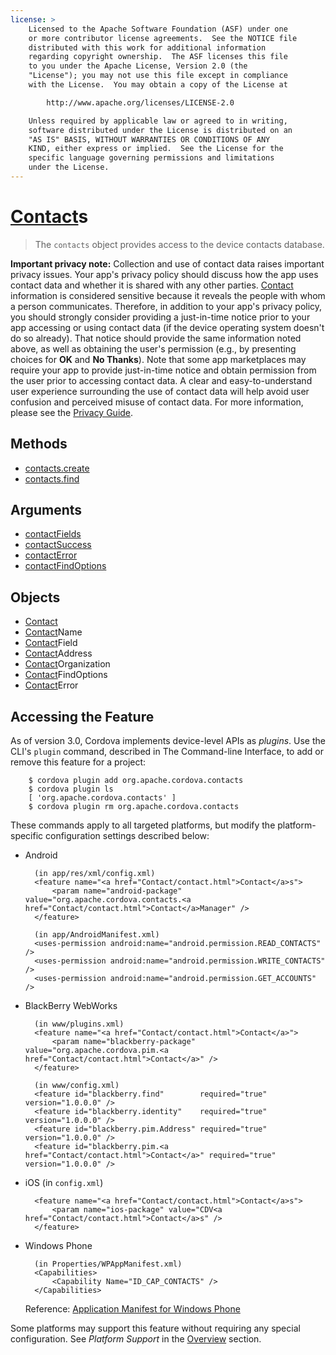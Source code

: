 ```yaml
---
license: >
    Licensed to the Apache Software Foundation (ASF) under one
    or more contributor license agreements.  See the NOTICE file
    distributed with this work for additional information
    regarding copyright ownership.  The ASF licenses this file
    to you under the Apache License, Version 2.0 (the
    "License"); you may not use this file except in compliance
    with the License.  You may obtain a copy of the License at

        http://www.apache.org/licenses/LICENSE-2.0

    Unless required by applicable law or agreed to in writing,
    software distributed under the License is distributed on an
    "AS IS" BASIS, WITHOUT WARRANTIES OR CONDITIONS OF ANY
    KIND, either express or implied.  See the License for the
    specific language governing permissions and limitations
    under the License.
---
```


# <a href="Contact/contact.html">Contact</a>s

> The `contacts` object provides access to the device contacts database.

__Important privacy note:__ Collection and use of contact data raises
important privacy issues.  Your app's privacy policy should discuss
how the app uses contact data and whether it is shared with any other
parties.  <a href="Contact/contact.html">Contact</a> information is considered sensitive because it
reveals the people with whom a person communicates.  Therefore, in
addition to your app's privacy policy, you should strongly consider
providing a just-in-time notice prior to your app accessing or using
contact data (if the device operating system doesn't do so
already). That notice should provide the same information noted above,
as well as obtaining the user's permission (e.g., by presenting
choices for __OK__ and __No Thanks__).  Note that some app
marketplaces may require your app to provide just-in-time notice and
obtain permission from the user prior to accessing contact data.  A
clear and easy-to-understand user experience surrounding the use of
contact data will help avoid user confusion and perceived misuse of
contact data.  For more information, please see the <a href="../../guide/appdev/privacy/index.html">Privacy Guide</a>.

## Methods

- <a href="contacts.create.html">contacts.create</a>
- <a href="contacts.find.html">contacts.find</a>

## Arguments

- <a href="parameters/contactFields.html">contactFields</a>
- <a href="parameters/contactSuccess.html">contactSuccess</a>
- <a href="parameters/contactError.html">contactError</a>
- <a href="parameters/contactFindOptions.html">contactFindOptions</a>

## Objects

- <a href="Contact/contact.html">Contact</a>
- <a href="Contact/contact.html">Contact</a>Name
- <a href="Contact/contact.html">Contact</a>Field
- <a href="Contact/contact.html">Contact</a>Address
- <a href="Contact/contact.html">Contact</a>Organization
- <a href="Contact/contact.html">Contact</a>FindOptions
- <a href="Contact/contact.html">Contact</a>Error

## Accessing the Feature

As of version 3.0, Cordova implements device-level APIs as _plugins_.
Use the CLI's `plugin` command, described in The Command-line
Interface, to add or remove this feature for a project:

        $ cordova plugin add org.apache.cordova.contacts
        $ cordova plugin ls
        [ 'org.apache.cordova.contacts' ]
        $ cordova plugin rm org.apache.cordova.contacts

These commands apply to all targeted platforms, but modify the
platform-specific configuration settings described below:

* Android

        (in app/res/xml/config.xml)
        <feature name="<a href="Contact/contact.html">Contact</a>s">
            <param name="android-package" value="org.apache.cordova.contacts.<a href="Contact/contact.html">Contact</a>Manager" />
        </feature>

        (in app/AndroidManifest.xml)
        <uses-permission android:name="android.permission.READ_CONTACTS" />
        <uses-permission android:name="android.permission.WRITE_CONTACTS" />
        <uses-permission android:name="android.permission.GET_ACCOUNTS" />

* BlackBerry WebWorks

        (in www/plugins.xml)
        <feature name="<a href="Contact/contact.html">Contact</a>">
            <param name="blackberry-package" value="org.apache.cordova.pim.<a href="Contact/contact.html">Contact</a>" />
        </feature>

        (in www/config.xml)
        <feature id="blackberry.find"        required="true" version="1.0.0.0" />
        <feature id="blackberry.identity"    required="true" version="1.0.0.0" />
        <feature id="blackberry.pim.Address" required="true" version="1.0.0.0" />
        <feature id="blackberry.pim.<a href="Contact/contact.html">Contact</a>" required="true" version="1.0.0.0" />

* iOS (in `config.xml`)

        <feature name="<a href="Contact/contact.html">Contact</a>s">
            <param name="ios-package" value="CDV<a href="Contact/contact.html">Contact</a>s" />
        </feature>

* Windows Phone

        (in Properties/WPAppManifest.xml)
        <Capabilities>
            <Capability Name="ID_CAP_CONTACTS" />
        </Capabilities>

  Reference: [Application Manifest for Windows Phone](http://msdn.microsoft.com/en-us/library/ff769509%28v=vs.92%29.aspx)

Some platforms may support this feature without requiring any special
configuration.  See _Platform Support_ in the <a href="../../guide/overview/index.html">Overview</a> section.
